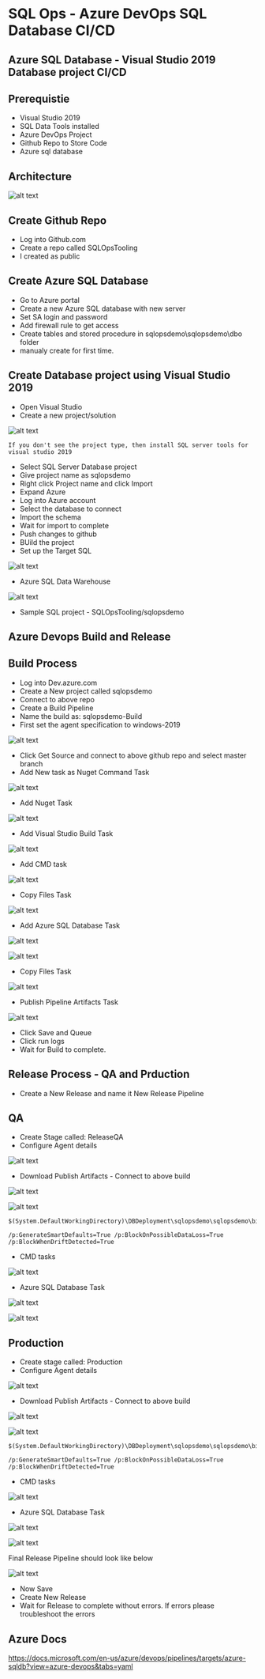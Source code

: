 # SQL Ops - Azure DevOps SQL Database CI/CD 

## Azure SQL Database - Visual Studio 2019 Database project CI/CD

## Prerequistie

- Visual Studio 2019
- SQL Data Tools installed
- Azure DevOps Project
- Github Repo to Store Code
- Azure sql database

## Architecture

![alt text](https://github.com/balakreshnan/SQLOpsTooling/blob/master/images/devopsarch.jpg "Architecture")

## Create Github Repo

- Log into Github.com
- Create a repo called SQLOpsTooling
- I created as public

## Create Azure SQL Database

- Go to Azure portal
- Create a new Azure SQL database with new server
- Set SA login and password
- Add firewall rule to get access
- Create tables and stored procedure in sqlopsdemo\sqlopsdemo\dbo folder
- manualy create for first time.

## Create Database project using Visual Studio 2019

- Open Visual Studio
- Create a new project/solution

![alt text](https://github.com/balakreshnan/SQLOpsTooling/blob/master/images/vsprj1.jpg "Project")

```
If you don't see the project type, then install SQL server tools for visual studio 2019
```

- Select SQL Server Database project
- Give project name as sqlopsdemo
- Right click Project name and click Import
- Expand Azure
- Log into Azure account
- Select the database to connect
- Import the schema
- Wait for import to complete
- Push changes to github
- BUild the project
- Set up the Target SQL

![alt text](https://github.com/balakreshnan/SQLOpsTooling/blob/master/images/vsprj2.jpg "Project")

- Azure SQL Data Warehouse

![alt text](https://github.com/balakreshnan/SQLOpsTooling/blob/master/images/vsprj3.jpg "Project")

- Sample SQL project - SQLOpsTooling/sqlopsdemo

## Azure Devops Build and Release

## Build Process

- Log into Dev.azure.com
- Create a New project called sqlopsdemo
- Connect to above repo
- Create a Build Pipeline
- Name the build as: sqlopsdemo-Build
- First set the agent specification to windows-2019

![alt text](https://github.com/balakreshnan/SQLOpsTooling/blob/master/images/build1.jpg "Build")

- Click Get Source and connect to above github repo and select master branch
- Add New task as Nuget Command Task

![alt text](https://github.com/balakreshnan/SQLOpsTooling/blob/master/images/build2.jpg "Build")

- Add Nuget Task

![alt text](https://github.com/balakreshnan/SQLOpsTooling/blob/master/images/build3.jpg "Build")

- Add Visual Studio Build Task

![alt text](https://github.com/balakreshnan/SQLOpsTooling/blob/master/images/build4.jpg "Build")

- Add CMD task

![alt text](https://github.com/balakreshnan/SQLOpsTooling/blob/master/images/build5.jpg "Build")

- Copy Files Task

![alt text](https://github.com/balakreshnan/SQLOpsTooling/blob/master/images/build6.jpg "Build")

- Add Azure SQL Database Task

![alt text](https://github.com/balakreshnan/SQLOpsTooling/blob/master/images/build7.jpg "Build")

![alt text](https://github.com/balakreshnan/SQLOpsTooling/blob/master/images/build7-1.jpg "Build")

- Copy Files Task

![alt text](https://github.com/balakreshnan/SQLOpsTooling/blob/master/images/build8.jpg "Build")

- Publish Pipeline Artifacts Task

![alt text](https://github.com/balakreshnan/SQLOpsTooling/blob/master/images/build9.jpg "Build")

- Click Save and Queue
- Click run logs
- Wait for Build to complete.

## Release Process - QA and Prduction

- Create a New Release and name it New Release Pipeline

## QA

- Create Stage called: ReleaseQA
- Configure Agent details

![alt text](https://github.com/balakreshnan/SQLOpsTooling/blob/master/images/releaseqa1.JPG "Release QA")

- Download Publish Artifacts - Connect to above build

![alt text](https://github.com/balakreshnan/SQLOpsTooling/blob/master/images/releaseqa2.JPG "Release QA")

![alt text](https://github.com/balakreshnan/SQLOpsTooling/blob/master/images/releaseqa2-1.JPG "Release QA")

```
$(System.DefaultWorkingDirectory)\DBDeployment\sqlopsdemo\sqlopsdemo\bin\Release\sqlopsdemo.dacpac
```

```
/p:GenerateSmartDefaults=True /p:BlockOnPossibleDataLoss=True /p:BlockWhenDriftDetected=True
```

- CMD tasks

![alt text](https://github.com/balakreshnan/SQLOpsTooling/blob/master/images/releaseqa3.JPG "Release QA")

- Azure SQL Database Task

![alt text](https://github.com/balakreshnan/SQLOpsTooling/blob/master/images/releaseqa4.JPG "Release QA")

![alt text](https://github.com/balakreshnan/SQLOpsTooling/blob/master/images/releaseqa4-1.JPG "Release QA")

## Production

- Create stage called: Production
- Configure Agent details

![alt text](https://github.com/balakreshnan/SQLOpsTooling/blob/master/images/releaseprod1.JPG "Release PROD")

- Download Publish Artifacts - Connect to above build

![alt text](https://github.com/balakreshnan/SQLOpsTooling/blob/master/images/releaseprod2.JPG "Release PROD")

![alt text](https://github.com/balakreshnan/SQLOpsTooling/blob/master/images/releaseprod2-1.JPG "Release PROD")

```
$(System.DefaultWorkingDirectory)\DBDeployment\sqlopsdemo\sqlopsdemo\bin\Release\sqlopsdemo.dacpac
```

```
/p:GenerateSmartDefaults=True /p:BlockOnPossibleDataLoss=True /p:BlockWhenDriftDetected=True
```

- CMD tasks

![alt text](https://github.com/balakreshnan/SQLOpsTooling/blob/master/images/releaseprod3.JPG "Release PROD")

- Azure SQL Database Task

![alt text](https://github.com/balakreshnan/SQLOpsTooling/blob/master/images/releaseprod4.JPG "Release PROD")

![alt text](https://github.com/balakreshnan/SQLOpsTooling/blob/master/images/releaseprod4-1.JPG "Release PROD")

Final Release Pipeline should look like below

![alt text](https://github.com/balakreshnan/SQLOpsTooling/blob/master/images/releaseall1.jpg "Release ALL")

- Now Save
- Create New Release
- Wait for Release to complete without errors. If errors please troubleshoot the errors

## Azure Docs

https://docs.microsoft.com/en-us/azure/devops/pipelines/targets/azure-sqldb?view=azure-devops&tabs=yaml